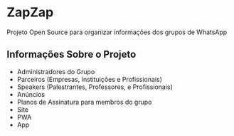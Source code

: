 # ZapZap
Projeto Open Source para organizar informações dos grupos de WhatsApp

## Informações Sobre o Projeto
- Administradores do Grupo
- Parceiros (Empresas, Instituições e Profissionais)
- Speakers (Palestrantes, Professores, e Profissionais)
- Anúncios
- Planos de Assinatura para membros do grupo
- Site
- PWA
- App
